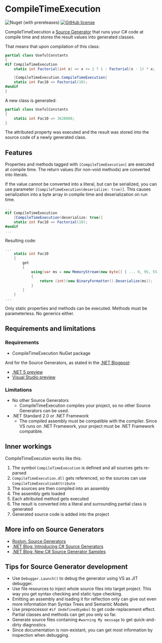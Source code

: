 # CompileTimeExecution
![Nuget (with prereleases)](https://img.shields.io/nuget/vpre/CompileTimeExecution)
[![GitHub license](https://img.shields.io/github/license/jonatan1024/CompileTimeExecution)](https://github.com/jonatan1024/CompileTimeExecution/blob/master/LICENSE.md)

CompileTimeExecution a [Source Generator](#more-info-on-source-generators) that runs your C# code at compile time and stores the result values into generated classes.

That means that upon compilation of this class:
```csharp
partial class UsefulConstants
{
#if CompileTimeExecution
    static int Factorial(int x) => x <= 1 ? 1 : Factorial(x - 1) * x;

    [CompileTimeExecution.CompileTimeExecution]
    static int Fac10 => Factorial(10);
#endif
}
```
A new class is generated:
```csharp
partial class UsefulConstants
{
    static int Fac10 => 3628800;
}
```
The attributed property was executed and the result was stored into the source code of a newly generated class.

## Features
Properties and methods tagged with `[CompileTimeExecution]` are executed at compile time.
The return values (for non-void methods) are converted into literals.

If the value cannot be converted into a literal, but can be serialized, you can use parameter `[CompileTimeExecution(deserialize: true)]`.
This causes serialization into a byte array in compile time and deserialization on run time.
```csharp
...
#if CompileTimeExecution
    [CompileTimeExecution(deserialize: true)]
    static int Fac10 => Factorial(10);
#endif
...
```
Resulting code:
```csharp
...
    static int Fac10
    {
        get
        {
            using(var ms = new MemoryStream(new byte[] { ... 0, 95, 55, 0 ... }))
            {
                return (int)(new BinaryFormatter().Deserialize(ms));
            }
        }
    }
...
```

Only static properties and methods can be executed. Methods must be parameterless. No generics either.

## Requirements and limitations
### Requirements

- CompileTimeExecution NuGet package

And for the Source Generators, as stated in the [.NET Blogpost](#more-info-on-source-generators):
- [.NET 5 preview](https://dotnet.microsoft.com/download/dotnet/5.0)
- [Visual Studio preview](https://visualstudio.microsoft.com/vs/preview/)

### Limitations
- No other Source Generators
  * CompileTimeExecution compiles your project, so no other Source Generators can be used.
- .NET Standard 2.0 or .NET Framework
  * The compiled assembly must be compatible with the compiler. Since VS runs on .NET Framework, your project must be .NET Framework compatible.

## Inner workings
CompileTimeExecution works like this:
1. The symbol `CompileTimeExecution` is defined and all sources gets re-parsed
2. `CompileTimeExecution.dll` gets referenced, so the sources can use `CompileTimeExecutionAttribute`
3. The sources are then compiled into an assembly
4. The assembly gets loaded
5. Each attributed method gets executed
6. The result is converted into a literal and surrounding partial class is generated
7. Generated source code is added into the project

## More info on Source Generators
- [Roslyn: Source Generators](https://github.com/dotnet/roslyn/blob/master/docs/features/source-generators.md)
- [.NET Blog: Introducing C# Source Generators](https://devblogs.microsoft.com/dotnet/introducing-c-source-generators/)
- [.NET Blog: New C# Source Generator Samples](https://devblogs.microsoft.com/dotnet/new-c-source-generator-samples/)

## Tips for Source Generator development
- Use `Debugger.Launch()` to debug the generator using VS as JIT debugger.
- Use file resources to inject whole source files into target project. This way you get syntax checking and static type checking.
- Emitting an assembly and loading it for reflection only can give out even more information than Syntax Trees and Semantic Models
- Use preprocessor `#if UndefinedSymbol` to get code-replacement effect. Partial classes and methods can get you only so far.
- Generate source files containing `#warning My message` to get quick-and-dirty diagnostics.
- Since documentation is non-existant, you can get most information by inspection when debugging.
